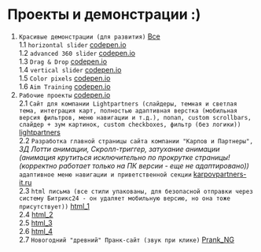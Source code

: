 # Проекты и демонстрации :)
1. `Красивые демонстрации (для развития)` [Все](https://codepen.io/your-work)  
  1.1 `horizontal slider` [codepen.io](https://codepen.io/Fron4i/full/eYbRrJN)  
  1.2 `advanced 360 slider` [codepen.io](https://codepen.io/Fron4i/full/YzdQoKP)  
  1.3 `Drag & Drop` [codepen.io](https://codepen.io/Fron4i/full/LYMjZBG)  
  1.4 `vertical slider` [codepen.io](https://codepen.io/Fron4i/full/rNozQRg)  
  1.5 `Color pixels` [codepen.io](https://codepen.io/Fron4i/full/PoXJKLd)  
  1.6 `Aim Training` [codepen.io](https://codepen.io/Fron4i/full/abPLeWz)  
2. `Рабочие проекты` [codepen.io](https://codepen.io/Fron4i/full/abPLeWz)  
   2.1 `Сайт для компании Lightpartners (слайдеры, темная и светлая тема, интеграция карт, полностью адаптивная верстка (мобильная версия фильтров, меню навигации и т.д.), попап, custom scrollbars, слайдер + зум картинок, custom checkboxes, фильтр (без логики))` [lightpartners](http://wordpressdev.karpovpartners-it.ru/lightpartners/)  
   2.2 `Разработка главной страницы сайта компании "Карпов и Партнеры",` _3Д Лотти анимации, Скролл-триггер, затухание анимации (анимация крутиться исключительно по прокрутке страницы! (корректно работает только на ПК версии - еще не адаптировано))_ `адаптивное меню навигации и приветственной секции` [karpovpartners-it.ru](https://wordpressdev.karpovpartners-it.ru/test/)  
   2.3 `html письма (все стили упакованы, для безопасной отправки через систему Битрикс24 - он удаляет мобильную версию, но она тоже присутствует))` [html_1](https://codepen.io/Fron4i/full/ZEPGrMJ)  
   2.4 [html_2](https://codepen.io/Fron4i/pen/oNVXEPQ)  
   2.5 [html_3](https://codepen.io/Fron4i/pen/PoLqQyo)  
   2.6 [html_4](https://codepen.io/Fron4i/pen/poYJaxe)  
   2.7 `Новогодний "древний" Пранк-сайт (звук при клике)` [Prank_NG](https://wordpressdev.karpovpartners-it.ru/karpovpartners/)  
